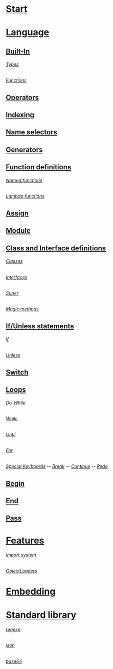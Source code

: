 # [Start](/documentation/docs.html)

# [Language](/documentation/language.html)

## [Built-In](/documentation/built-in.html)

###### [Types](/documentation/built-in-types.html)

###### [Functions](/documentation/built-in-functions.html)

## [Operators](/documentation/operators.html)

## [Indexing](/documentation/indexing.html)

## [Name selectors](/documentation/name-selectors.html)

## [Generators](/documentation/generators.html)

## [Function definitions](/documentation/function-definitions.html)

###### [Named functions](/documentation/function-definitions-named-functions.html)

###### [Lambda functions](/documentation/function-definitions-lambda-functions.html)

## [Assign](/documentation/assign.html)

## [Module](/documentation/module.html)

## [Class and Interface definitions](/documentation/class-interface.html)

###### [Classes](/documentation/class-interface-classes.html)

###### [Interfaces](/documentation/class-interface-interfaces.html)

###### [Super](/documentation/class-interface-super.html)

###### [Magic methods](/documentation/class-interface-magic-methods.html)

## [If/Unless statements](/documentation/if-unless.html)

###### [If](/documentation/if-unless-if.html)

###### [Unless](/documentation/if-unless-unless.html)

## [Switch](/documentation/switch.html)

## [Loops](/documentation/loops.html)

###### [Do-While](/documentation/loops-do-while.html)

###### [While](/documentation/loops-while.html)

###### [Until](/documentation/loops-until.html)

###### [For](/documentation/loops-for.html)

###### [Special Keyboards](/documentation/loops-special-keyboards.html) -- [Break](/documentation/loops-special-keyboards-break.html) -- [Continue](/documentation/loops-special-keyboards-continue.html) -- [Redo](/documentation/loops-special-keyboards-redo.html)

## [Begin](/documentation/begin.html)

## [End](/documentation/end.html)

## [Pass](/documentation/pass.html)

# [Features](/documentation/features.html)

###### [Import system](/documentation/features-import-system.html)

###### [ObjectLoaders](/documentation/features-object-loader.html)

# [Embedding](/documentation/embedding.html)

# [Standard library](/documentation/stdlib.html)

###### [regexp](/documentation/stdlib-regexp.html)

###### [json](/documentation/stdlib-json.html)

###### [base64](/documentation/stdlib-base64.html)